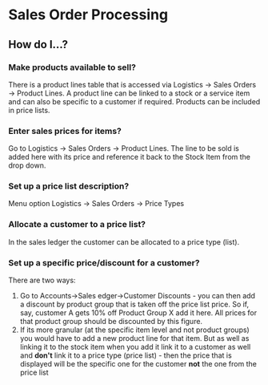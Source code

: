 # Sales Order Processing

## How do I...?

### Make products available to sell?
There is a product lines table that is accessed via Logistics -> Sales Orders -> Product Lines. A product line can be linked to a stock or a service item and can also be specific to a customer if required. Products can be included in price lists.

### Enter sales prices for items?

Go to Logistics -> Sales Orders -> Product Lines. The line to be sold is added here with its price and reference it back to the Stock Item from the drop down.

### Set up a price list description?

Menu option Logistics -> Sales Orders -> Price Types

### Allocate a customer to a price list?

In the sales ledger the customer can be allocated to a price type (list).

### Set up a specific price/discount for a customer?

There are two ways:

1. Go to Accounts->Sales edger->Customer Discounts - you can then add a discount by product group that is taken off the price list price. So if, say, customer A gets 10% off Product Group X add it here. All prices for that product group should be discounted by this figure.
2. If its more granular (at the specific item level and not product groups) you would have to add a new product line for that item. But as well as linking it to the stock item when you add it link it to a customer as well and **don't** link it to a price type (price list) - then the price that is displayed will be the specific one for the customer **not** the one from the price list
